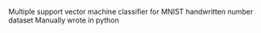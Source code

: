 Multiple support vector machine classifier for MNIST handwritten number dataset
Manually wrote in python

